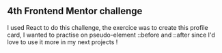 ## 4th Frontend Mentor challenge

I used React to do this challenge, the exercice was to create this profile card, I wanted to practise on pseudo-element ::before and ::after since I'd love to use it more in my next projects !